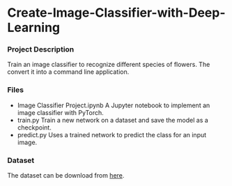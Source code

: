 # Create-Image-Classifier-with-Deep-Learning
### Project Description
Train an image classifier to recognize different species of flowers. The convert it into a command line application.
### Files
- Image Classifier Project.ipynb
A Jupyter notebook to implement an image classifier with PyTorch.
- train.py
Train a new network on a dataset and save the model as a checkpoint.
- predict.py
Uses a trained network to predict the class for an input image.
### Dataset
The dataset can be download from [here](http://www.robots.ox.ac.uk/~vgg/data/flowers/102/index.html). 
